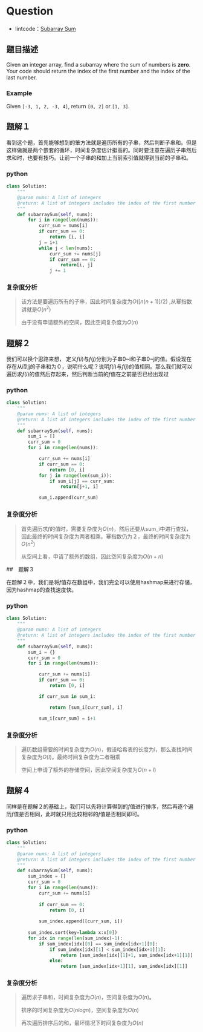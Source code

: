 # Question

- lintcode：[Subarray Sum](https://www.lintcode.com/problem/subarray-sum/description)

## 题目描述

Given an integer array, find a subarray where the sum of numbers is **zero**. Your code should return the index of the first number and the index of the last number.

### Example

Given `[-3, 1, 2, -3, 4]`, return `[0, 2]` or `[1, 3]`.

## 题解１　

看到这个题，首先能够想到的笨方法就是遍历所有的子串，然后判断子串和。但是这样做就是两个嵌套的循环，时间复杂度估计挺高的。同时要注意在遍历子串然后求和时，也要有技巧。让前一个子串的和加上当前索引值就得到当前的子串和。

### python 

```python
class Solution:
    """
    @param nums: A list of integers
    @return: A list of integers includes the index of the first number and the index of the last number
    """
    def subarraySum(self, nums):
        for i in range(len(nums)):
            curr_sum = nums[i]
            if curr_sum == 0:
                return [i, i]
            j = i+1
            while j < len(nums):
                curr_sum += nums[j]
                if curr_sum == 0:
                    return[i, j]
                j += 1
```

### 复杂度分析

> 该方法是要遍历所有的子串，因此时间复杂度为$O([n(n+1)]/2)$ ,从幂指数讲就是$O(n^2)$
>
> 由于没有申请额外的空间，因此空间复杂度为$O(n)$

## 题解２

我们可以换个思路来想， 定义$f(i)$与$f(j)$分别为子串0~i和子串0~j的值。假设现在存在从i到j的子串和为０，说明什么呢？说明$f(i)$与$f(j)$的值相同。那么我们就可以遍历求$f(i)$的值然后存起来，然后判断当前的$f$值在之前是否已经出现过

### python

```python
class Solution:
    """
    @param nums: A list of integers
    @return: A list of integers includes the index of the first number and the index of the last number
    """
    def subarraySum(self, nums):
        sum_i = []
        curr_sum = 0
        for i in range(len(nums)):

            curr_sum += nums[i]
            if curr_sum == 0:
                return [0, i]
            for j in range(len(sum_i)):
                if sum_i[j] == curr_sum:
                    return[j+1, i]

            sum_i.append(curr_sum)
```

### 复杂度分析

> 首先遍历求$f$的值时，需要复杂度为$O(n)$，然后还要从sum_i中进行查找，因此最终的时间复杂度为两者相乘。幂指数仍为２，最终的时间复杂度为$O(n^2)$
>
> 从空间上看，申请了额外的数组，因此空间复杂度为$O(n+n)$

##　题解３

在题解２中，我们是将$f$值存在数组中，我们完全可以使用hashmap来进行存储，因为hashmap的查找速度快。

### python

```python
class Solution:
    """
    @param nums: A list of integers
    @return: A list of integers includes the index of the first number and the index of the last number
    """
    def subarraySum(self, nums):
        sum_i = {}
        curr_sum = 0
        for i in range(len(nums)):

            curr_sum += nums[i]
            if curr_sum == 0:
                return [0, i]

            if curr_sum in sum_i:

                return [sum_i[curr_sum], i]

            sum_i[curr_sum] = i+1
```

### 复杂度分析

> 遍历数组需要的时间复杂度为$O(n)$，假设哈希表的长度为l，那么查找时间复杂度为$O(l)$。最终时间复杂度为二者相乘
>
> 空间上申请了额外的存储空间，因此空间复杂度为$O(n+l)$

## 题解４

同样是在题解２的基础上，我们可以先将计算得到的$f$值进行排序，然后再逐个遍历$f$值是否相同，此时就只用比较相邻的$f$值是否相同即可。

### python

```python
class Solution:
    """
    @param nums: A list of integers
    @return: A list of integers includes the index of the first number and the index of the last number
    """
    def subarraySum(self, nums):
        sum_index = []
        curr_sum = 0
        for i in range(len(nums)):
            curr_sum += nums[i]
            
            if curr_sum == 0:
                return [0, i]
            
            sum_index.append([curr_sum, i])
            
        sum_index.sort(key=lambda x:x[0])
        for idx in range(len(sum_index)-1):
            if sum_index[idx][0] == sum_index[idx+1][0]:
                if sum_index[idx][1] < sum_index[idx+1][1]:
                    return [sum_index[idx][1]+1, sum_index[idx+1][1]]
                else:
                    return [sum_index[idx+1][1], sum_index[idx][1]]
```

### 复杂度分析

> 遍历求子串和，时间复杂度为$O(n)$，空间复杂度为$O(n)$。
>
> 排序的时间复杂度为$O(nlogn)$，空间复杂度为$O(n)$
>
> 再次遍历排序后的和，最坏情况下时间复杂度为$O(n)$

